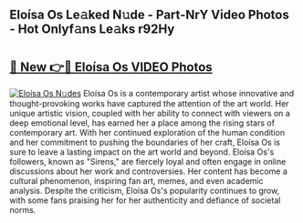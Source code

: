 ## Eloísa Os Le𝚊ked N𝚞de - Part-NrY Video Photos - Hot Onlyf𝚊ns Le𝚊ks r92Hy

# <h2><a href="http://ac28296.deff.icu/?id=Elo%c3%adsa+Os">🔗 New 👉🔴 Eloísa Os VIDEO Photos</a></h2>

[![Eloísa Os N𝚞des](https://i.imgur.com/rIISA9y.gif)](http://ac28296.deff.icu/?id=Elo%c3%adsa+Os)
Eloísa Os is a contemporary artist whose innovative and thought-provoking works have captured the attention of the art world. Her unique artistic vision, coupled with her ability to connect with viewers on a deep emotional level, has earned her a place among the rising stars of contemporary art. With her continued exploration of the human condition and her commitment to pushing the boundaries of her craft, Eloísa Os is sure to leave a lasting impact on the art world and beyond. Eloísa Os's followers, known as "Sirens," are fiercely loyal and often engage in online discussions about her work and controversies. Her content has become a cultural phenomenon, inspiring fan art, memes, and even academic analysis. Despite the criticism, Eloísa Os's popularity continues to grow, with some fans praising her for her authenticity and defiance of societal norms.
